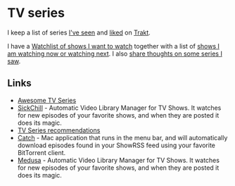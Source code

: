 # TV series

I keep a list of series [I've seen](https://trakt.tv/users/nikitavoloboev/history) and [liked](https://trakt.tv/users/nikitavoloboev/lists/favorite-series?sort=rank,asc) on [Trakt](https://trakt.tv/users/nikitavoloboev).

I have a [Watchlist of shows I want to watch](https://trakt.tv/users/nikitavoloboev/watchlist?sort=added,asc) together with a list of [shows I am watching now or watching next](https://trakt.tv/users/nikitavoloboev/lists/next-now?sort=added,asc). I also [share thoughts on some series I saw](https://trakt.tv/users/nikitavoloboev/comments).

## Links

- [Awesome TV Series](https://github.com/learn-anything/tv-series#readme)
- [SickChill](https://github.com/SickChill/SickChill) - Automatic Video Library Manager for TV Shows. It watches for new episodes of your favorite shows, and when they are posted it does its magic.
- [TV Series recommendations](https://michael.stapelberg.ch/series/)
- [Catch](https://github.com/mipstian/catch) - Mac application that runs in the menu bar, and will automatically download episodes found in your ShowRSS feed using your favorite BitTorrent client.
- [Medusa](https://github.com/pymedusa/Medusa) - Automatic Video Library Manager for TV Shows. It watches for new episodes of your favorite shows, and when they are posted it does its magic.
